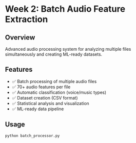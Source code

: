 # Week 2: Batch Audio Feature Extraction

## Overview
Advanced audio processing system for analyzing multiple files simultaneously and creating ML-ready datasets.

## Features
- ✅ Batch processing of multiple audio files
- ✅ 70+ audio features per file
- ✅ Automatic classification (voice/music types)
- ✅ Dataset creation (CSV format)
- ✅ Statistical analysis and visualization
- ✅ ML-ready data pipeline

## Usage
```bash
python batch_processor.py
